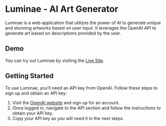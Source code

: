 # Luminae - AI Art Generator

Luminae is a web application that utilizes the power of AI to generate unique and stunning artworks based on user input. It leverages the OpenAI API to generate art based on descriptions provided by the user.

## Demo

You can try out Luminae by visiting the [Live Site](http://luminae.tech/).

## Getting Started

To use Luminae, you'll need an API key from OpenAI. Follow these steps to sign up and obtain an API key:

1. Visit the [OpenAI website](https://www.openai.com/) and sign up for an account.
2. Once logged in, navigate to the API section and follow the instructions to obtain your API key.
3. Copy your API key as you will need it in the next steps.
